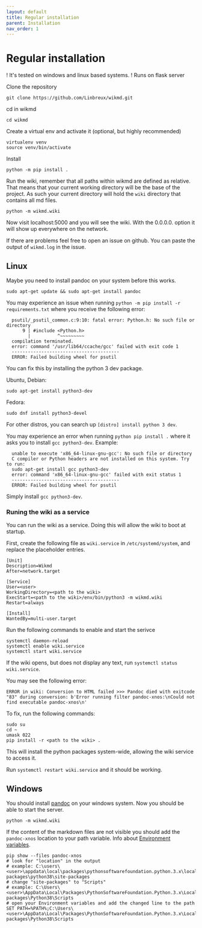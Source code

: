 ```yaml
---
layout: default
title: Regular installation
parent: Installation
nav_order: 1
---
```


# Regular installation
! It's tested on windows and linux based systems.
! Runs on flask server

Clone the repository
```
git clone https://github.com/Linbreux/wikmd.git
```
cd in wikmd
```
cd wikmd
```

Create a virtual env and activate it (optional, but highly recommended)
```
virtualenv venv
source venv/bin/activate
```

Install 
```
python -m pip install .
```

Run the wiki, remember that all paths within wikmd are defined as relative. 
That means that your current working directory will be the base of the project. 
As such your current directory will hold the `wiki` directory that contains all md files.
```
python -m wikmd.wiki
```

Now visit localhost:5000 and you will see the wiki. With the 0.0.0.0. option it will show up everywhere on the network.

If there are problems feel free to open an issue on github. You can paste the output of `wikmd.log` in the issue.

## Linux

Maybe you need to install pandoc on your system before this works.
```
sudo apt-get update && sudo apt-get install pandoc
```

You may experience an issue when running `python -m pip install -r requirements.txt` where you receive the following error:
```
  psutil/_psutil_common.c:9:10: fatal error: Python.h: No such file or directory
      9 | #include <Python.h>
        |          ^~~~~~~~~~
  compilation terminated.
  error: command '/usr/lib64/ccache/gcc' failed with exit code 1
  ----------------------------------------
  ERROR: Failed building wheel for psutil
 ```

You can fix this by installing the python 3 dev package.

Ubuntu, Debian:
```
sudo apt-get install python3-dev
```
Fedora:
```
sudo dnf install python3-devel
```
For other distros, you can search up `[distro] install python 3 dev`.

You may experience an error when running `python pip install .` where it asks you to install `gcc python3-dev`. Example:
```
  unable to execute 'x86_64-linux-gnu-gcc': No such file or directory
  C compiler or Python headers are not installed on this system. Try to run:
  sudo apt-get install gcc python3-dev
  error: command 'x86_64-linux-gnu-gcc' failed with exit status 1
  ----------------------------------------
  ERROR: Failed building wheel for psutil
```

Simply install `gcc python3-dev`.


### Runing the wiki as a service

You can run the wiki as a service. Doing this will allow the wiki to boot at startup.

First, create the following file as `wiki.service` in `/etc/systemd/system`, and replace the placeholder entries.

```
[Unit]
Description=Wikmd
After=network.target

[Service]
User=<user>
WorkingDirectory=<path to the wiki>
ExecStart=<path to the wiki>/env/bin/python3 -m wikmd.wiki
Restart=always

[Install]
WantedBy=multi-user.target

```

Run the following commands to enable and start the serivce

```
systemctl daemon-reload
systemctl enable wiki.service
systemctl start wiki.service
```

If the wiki opens, but does not display any text, run `systemctl status wiki.service`.

You may see the following error:
```
ERROR in wiki: Conversion to HTML failed >>> Pandoc died with exitcode "83" during conversion: b'Error running filter pandoc-xnos:\nCould not find executable pandoc-xnos\n'
```
To fix, run the following commands:
```
sudo su
cd ~
umask 022
pip install -r <path to the wiki> .
```
This will install the python packages system-wide, allowing the wiki service to access it.

Run `systemctl restart wiki.service` and it should be working.


## Windows

You should install [pandoc](https://pandoc.org/installing.html) on your windows system. Now you should be able to start
the server.
```
python -m wikmd.wiki
```
If the content of the markdown files are not visible you should add the `pandoc-xnos` location to your path variable. Info about [Environment variables](https://www.computerhope.com/issues/ch000549.htm).
```
pip show --files pandoc-xnos
# look for "location" in the output
# example: C:\users\<user>\appdata\local\packages\pythonsoftwarefoundation.python.3.x\localcache\local-packages\python38\site-packages
# change "site-packages" to "Scripts"
# example: C:\Users\<user>\AppData\Local\Packages\PythonSoftwareFoundation.Python.3.x\LocalCache\local-packages\Python38\Scripts
# open your Environment variables and add the changed line to the path
SET PATH=%PATH%;C:\Users\<user>\AppData\Local\Packages\PythonSoftwareFoundation.Python.3.x\LocalCache\local-packages\Python38\Scripts
```
